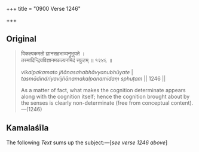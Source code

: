 +++
title = "0900 Verse 1246"

+++
## Original 
>
> विकल्पकमतो ज्ञानसहभाव्यनुभूयते ।  
> तस्मादिन्द्रियविज्ञानमकल्पनमिदं स्फुटम् ॥ १२४६ ॥ 
>
> *vikalpakamato jñānasahabhāvyanubhūyate* \|  
> *tasmādindriyavijñānamakalpanamidaṃ sphuṭam* \|\| 1246 \|\| 
>
> As a matter of fact, what makes the cognition determinate appears along with the cognition itself; hence the cognition brought about by the senses is clearly non-determinate (free from conceptual content).—(1246)



## Kamalaśīla

The following *Text* sums up the subject:—[*see verse 1246 above*]


